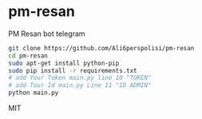 # pm-resan
PM Resan bot telegram


```sh
git clone https://github.com/Ali6perspolisi/pm-resan
cd pm-resan
sudo apt-get install python-pip
sudo pip install -r requirements.txt
# add Your Token main.py line 10 "TOKEN"
# add Tour Id main.py Line 11 "ID ADMIN"
python main.py
```

MIT
